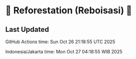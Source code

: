 
# 🌳 Reforestation (Reboisasi) 🌲

## Last Updated

GitHub Actions time: Sun Oct 26 21:18:55 UTC 2025

Indonesia/Jakarta time: Mon Oct 27 04:18:55 WIB 2025
